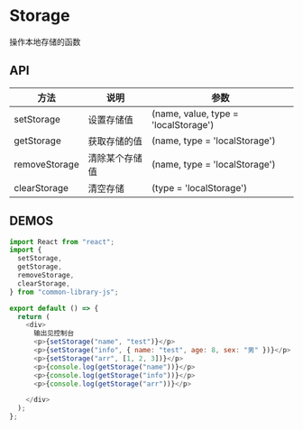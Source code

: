 # Storage

操作本地存储的函数

## API

| 方法          | 说明           | 参数                                 |
| ------------- | -------------- | ------------------------------------ |
| setStorage    | 设置存储值     | (name, value, type = 'localStorage') |
| getStorage    | 获取存储的值   | (name, type = 'localStorage')        |
| removeStorage | 清除某个存储值 | (name, type = 'localStorage')        |
| clearStorage  | 清空存储       | (type = 'localStorage')              |

## DEMOS

```js
import React from "react";
import {
  setStorage,
  getStorage,
  removeStorage,
  clearStorage,
} from "common-library-js";

export default () => {
  return (
    <div>
      输出见控制台
      <p>{setStorage("name", "test")}</p>
      <p>{setStorage("info", { name: "test", age: 8, sex: "男" })}</p>
      <p>{setStorage("arr", [1, 2, 3])}</p>
      <p>{console.log(getStorage("name"))}</p>
      <p>{console.log(getStorage("info"))}</p>
      <p>{console.log(getStorage("arr"))}</p>

    </div>
  );
};
```
